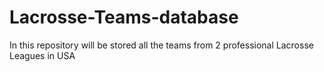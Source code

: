 # Lacrosse-Teams-database
In this repository will be stored all the teams from 2 professional Lacrosse Leagues in USA
